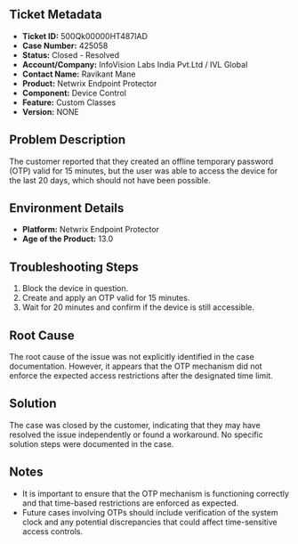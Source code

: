 ## Ticket Metadata
- **Ticket ID:** 500Qk00000HT487IAD
- **Case Number:** 425058
- **Status:** Closed - Resolved
- **Account/Company:** InfoVision Labs India Pvt.Ltd / IVL Global
- **Contact Name:** Ravikant Mane
- **Product:** Netwrix Endpoint Protector
- **Component:** Device Control
- **Feature:** Custom Classes
- **Version:** NONE

## Problem Description
The customer reported that they created an offline temporary password (OTP) valid for 15 minutes, but the user was able to access the device for the last 20 days, which should not have been possible.

## Environment Details
- **Platform:** Netwrix Endpoint Protector
- **Age of the Product:** 13.0

## Troubleshooting Steps
1. Block the device in question.
2. Create and apply an OTP valid for 15 minutes.
3. Wait for 20 minutes and confirm if the device is still accessible.

## Root Cause
The root cause of the issue was not explicitly identified in the case documentation. However, it appears that the OTP mechanism did not enforce the expected access restrictions after the designated time limit.

## Solution
The case was closed by the customer, indicating that they may have resolved the issue independently or found a workaround. No specific solution steps were documented in the case.

## Notes
- It is important to ensure that the OTP mechanism is functioning correctly and that time-based restrictions are enforced as expected.
- Future cases involving OTPs should include verification of the system clock and any potential discrepancies that could affect time-sensitive access controls.